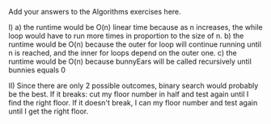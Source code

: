 Add your answers to the Algorithms exercises here.

I)
     a) the runtime would be O(n) linear time because as n increases, the while loop would have to run more times in proportion to the size of n.
     b) the runtime would be O(n) because the outer for loop will continue running until n is reached, and the inner for loops depend on the outer one.
     c) the runtime would be O(n) because bunnyEars will be called recursively until bunnies equals 0

II) Since there are only 2 possible outcomes, binary search would probably be the best. If it breaks: cut my floor number in half and test again until I find the right floor. If it doesn't break, I can my floor number and test again until I get the right floor.